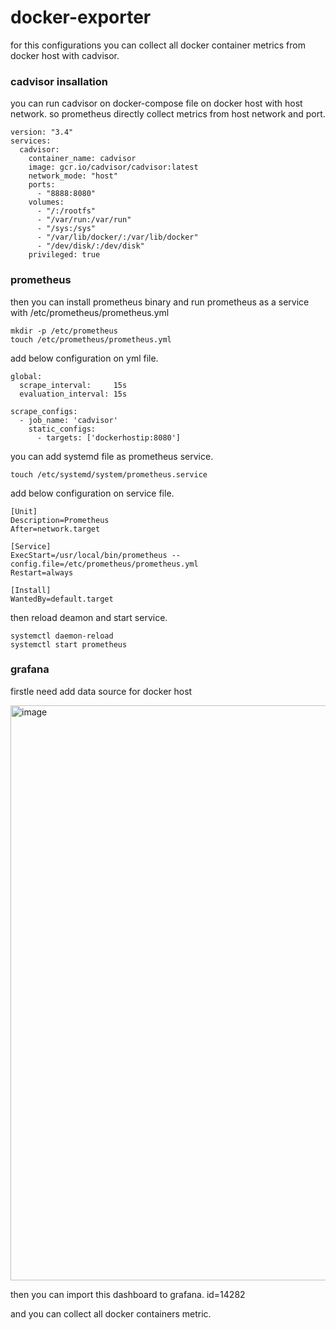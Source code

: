 # docker-exporter

for this configurations you can collect all docker container metrics from docker host with cadvisor.

### cadvisor insallation

you can run cadvisor on docker-compose file on docker host with host network. so prometheus directly collect metrics from host network and port.

```
version: "3.4"
services:
  cadvisor:
    container_name: cadvisor
    image: gcr.io/cadvisor/cadvisor:latest
    network_mode: "host"
    ports:
      - "8888:8080"
    volumes:
      - "/:/rootfs"
      - "/var/run:/var/run"
      - "/sys:/sys"
      - "/var/lib/docker/:/var/lib/docker"
      - "/dev/disk/:/dev/disk"
    privileged: true
```

### prometheus

then you can install prometheus binary and run prometheus as a service with /etc/prometheus/prometheus.yml

```
mkdir -p /etc/prometheus
touch /etc/prometheus/prometheus.yml
```

add below configuration on yml file.

```
global:
  scrape_interval:     15s
  evaluation_interval: 15s

scrape_configs:
  - job_name: 'cadvisor'
    static_configs:
      - targets: ['dockerhostip:8080']
```

you can add systemd file as prometheus service.

```
touch /etc/systemd/system/prometheus.service
```

add below configuration on service file.

```
[Unit]
Description=Prometheus
After=network.target

[Service]
ExecStart=/usr/local/bin/prometheus --config.file=/etc/prometheus/prometheus.yml
Restart=always

[Install]
WantedBy=default.target
```

then reload deamon and start service.

```
systemctl daemon-reload
systemctl start prometheus
```

### grafana

firstle need add data source for docker host

<img width="920" alt="image" src="https://github.com/alperen-selcuk/docker-exporter/assets/78741582/6267bc19-eafa-4131-a041-4d75b4dec86a">

then you can import this dashboard to grafana. id=14282

and you can collect all docker containers metric.



